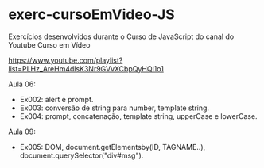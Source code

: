 # exerc-cursoEmVideo-JS
Exercícios desenvolvidos durante o Curso de JavaScript do canal do Youtube Curso em Vídeo

https://www.youtube.com/playlist?list=PLHz_AreHm4dlsK3Nr9GVvXCbpQyHQl1o1

Aula 06:
- Ex002: alert e prompt.
- Ex003: conversão de string para number, template string.
- Ex004: prompt, concatenação, template string, upperCase e lowerCase.

Aula 09: 
- Ex005: DOM, document.getElementsby(ID, TAGNAME..), document.querySelector("div#msg").
